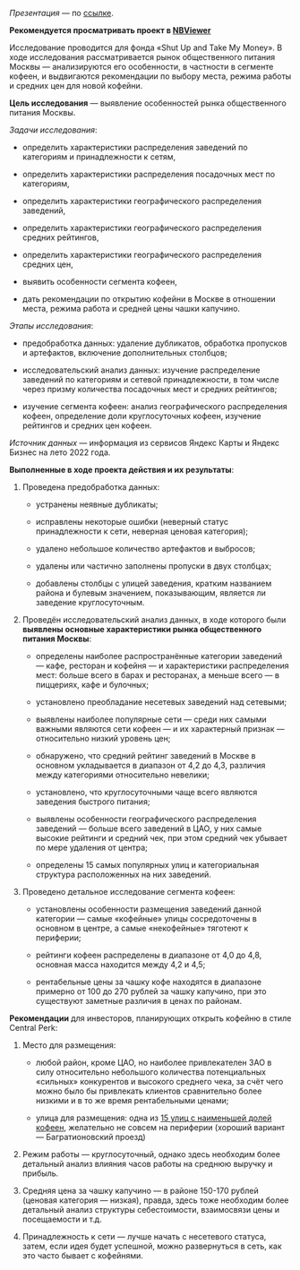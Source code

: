 *Презентация* — по [ссылке](https://disk.yandex.ru/i/BWYUmDALhRRwkw).

**Рекомендуется просматривать проект в <a href="https://nbviewer.org/github/pavel-kurpas/praktikum_projects/tree/main/catering_market/catering_market.ipynb">NBViewer</a>**

Исследование проводится для фонда «Shut Up and Take My Money». В ходе исследования рассматривается рынок общественного питания Москвы — анализируются его особенности, в частности в сегменте кофеен, и выдвигаются рекомендации по выбору места, режима работы и средних цен для новой кофейни.

**Цель исследования** — выявление особенностей рынка общественного питания Москвы.

*Задачи исследования*:

- определить характеристики распределения заведений по категориям и принадлежности к сетям,

- определить характеристики распределения посадочных мест по категориям,

- определить характеристики географического распределения заведений,

- определить характеристики географического распределения средних рейтингов,

- определить характеристики географического распределения средних цен,

- выявить особенности сегмента кофеен,

- дать рекомендации по открытию кофейни в Москве в отношении места, режима работа и средней цены чашки капучино.

*Этапы исследования*:

- предобработка данных: удаление дубликатов, обработка пропусков и артефактов, включение дополнительных столбцов;

- исследовательский анализ данных: изучение распределение заведений по категориям и сетевой принадлежности, в том числе через призму количества посадочных мест и средних рейтингов;

- изучение сегмента кофеен: анализ географического распределения кофеен, определение доли круглосуточных кофеен, изучение рейтингов и средних цен кофеен.

*Источник данных* — информация из сервисов Яндекс Карты и Яндекс Бизнес на лето 2022 года.

**Выполненные в ходе проекта действия и их результаты**:

1. Проведена предобработка данных:

    - устранены неявные дубликаты;

    - исправлены некоторые ошибки (неверный статус принадлежности к сети, неверная ценовая категория);
    
    - удалено небольшое количество артефактов и выбросов;
    
    - удалены или частично заполнены пропуски в двух столбцах;
    
    - добавлены столбцы с улицей заведения, кратким названием района и булевым значением, показывающим, является ли заведение круглосуточным.
    
    
2. Проведён исследовательский анализ данных, в ходе которого были **выявлены основные характеристики рынка общественного питания Москвы**:

    - определены наиболее распространённые категории заведений — кафе, ресторан и кофейня — и характеристики распределения мест: больше всего в барах и ресторанах, а меньше всего — в пиццериях, кафе и булочных;
    
    - установлено преобладание несетевых заведений над сетевыми;
    
    - выявлены наиболее популярные сети — среди них самыми важными являются сети кофеен — и их характерный признак — относительно низкий уровень цен;
    
    - обнаружено, что средний рейтинг заведений в Москве в основном укладывается в диапазон от 4,2 до 4,3, различия между категориями относительно невелики;
    
    - установлено, что круглосуточными чаще всего являются заведения быстрого питания;
    
    - выявлены особенности географического распределения заведений — больше всего заведений в ЦАО, у них самые высокие рейтинги и средний чек, при этом средний чек убывает по мере удаления от центра;
    
    - определены 15 самых популярных улиц и категориальная структура расположенных на них заведений.
    
    
3. Проведено детальное исследование сегмента кофеен:

    - установлены особенности размещения заведений данной категории — самые «кофейные» улицы сосредоточены в основном в центре, а самые «некофейные» тяготеют к периферии;
    
    - рейтинги кофеен распределены в диапазоне от 4,0 до 4,8, основная масса находится между 4,2 и 4,5;
    
    - рентабельные цены за чашку кофе находятся в диапазоне примерно от 100 до 270 рублей за чашку капучино, при это существуют заметные различия в ценах по районам.


**Рекомендации** для инвесторов, планирующих открыть кофейню в стиле Central Perk:

1. Место для размещения:

    - любой район, кроме ЦАО, но наиболее привлекателен ЗАО в силу относительно небольшого количества потенциальных «сильных» конкурентов и высокого среднего чека, за счёт чего можно было бы привлекать клиентов сравнительно более низкими и в то же время рентабельными ценами;
    
    - улица для размещения: одна из [15 улиц с наименьшей долей кофеен](#least_coffee_streets), желательно не совсем на периферии (хороший вариант — Багратионовский проезд)
    
    
2. Режим работы — круглосуточный, однако здесь необходим более детальный анализ влияния часов работы на среднюю выручку и прибыль.


3. Средняя цена за чашку капучино — в районе 150-170 рублей (ценовая категория — низкая), правда, здесь тоже необходим более детальный анализ структуры себестоимости, взаимосвязи цены и посещаемости и т.д.


4. Принадлежность к сети — лучше начать с несетевого статуса, затем, если идея будет успешной, можно развернуться в сеть, как это часто бывает с кофейнями.
